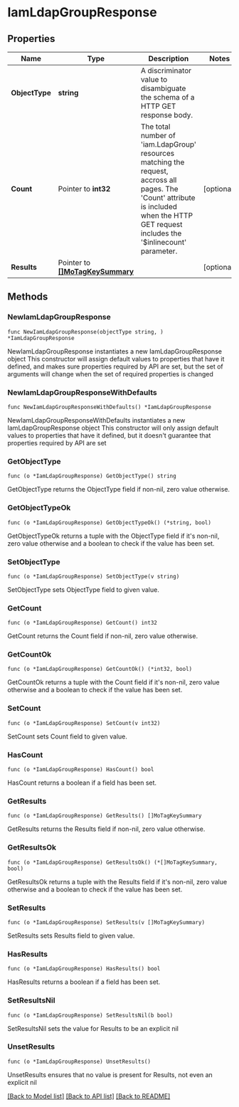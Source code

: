 # IamLdapGroupResponse

## Properties

Name | Type | Description | Notes
------------ | ------------- | ------------- | -------------
**ObjectType** | **string** | A discriminator value to disambiguate the schema of a HTTP GET response body. | 
**Count** | Pointer to **int32** | The total number of &#39;iam.LdapGroup&#39; resources matching the request, accross all pages. The &#39;Count&#39; attribute is included when the HTTP GET request includes the &#39;$inlinecount&#39; parameter. | [optional] 
**Results** | Pointer to [**[]MoTagKeySummary**](mo.TagKeySummary.md) |  | [optional] 

## Methods

### NewIamLdapGroupResponse

`func NewIamLdapGroupResponse(objectType string, ) *IamLdapGroupResponse`

NewIamLdapGroupResponse instantiates a new IamLdapGroupResponse object
This constructor will assign default values to properties that have it defined,
and makes sure properties required by API are set, but the set of arguments
will change when the set of required properties is changed

### NewIamLdapGroupResponseWithDefaults

`func NewIamLdapGroupResponseWithDefaults() *IamLdapGroupResponse`

NewIamLdapGroupResponseWithDefaults instantiates a new IamLdapGroupResponse object
This constructor will only assign default values to properties that have it defined,
but it doesn't guarantee that properties required by API are set

### GetObjectType

`func (o *IamLdapGroupResponse) GetObjectType() string`

GetObjectType returns the ObjectType field if non-nil, zero value otherwise.

### GetObjectTypeOk

`func (o *IamLdapGroupResponse) GetObjectTypeOk() (*string, bool)`

GetObjectTypeOk returns a tuple with the ObjectType field if it's non-nil, zero value otherwise
and a boolean to check if the value has been set.

### SetObjectType

`func (o *IamLdapGroupResponse) SetObjectType(v string)`

SetObjectType sets ObjectType field to given value.


### GetCount

`func (o *IamLdapGroupResponse) GetCount() int32`

GetCount returns the Count field if non-nil, zero value otherwise.

### GetCountOk

`func (o *IamLdapGroupResponse) GetCountOk() (*int32, bool)`

GetCountOk returns a tuple with the Count field if it's non-nil, zero value otherwise
and a boolean to check if the value has been set.

### SetCount

`func (o *IamLdapGroupResponse) SetCount(v int32)`

SetCount sets Count field to given value.

### HasCount

`func (o *IamLdapGroupResponse) HasCount() bool`

HasCount returns a boolean if a field has been set.

### GetResults

`func (o *IamLdapGroupResponse) GetResults() []MoTagKeySummary`

GetResults returns the Results field if non-nil, zero value otherwise.

### GetResultsOk

`func (o *IamLdapGroupResponse) GetResultsOk() (*[]MoTagKeySummary, bool)`

GetResultsOk returns a tuple with the Results field if it's non-nil, zero value otherwise
and a boolean to check if the value has been set.

### SetResults

`func (o *IamLdapGroupResponse) SetResults(v []MoTagKeySummary)`

SetResults sets Results field to given value.

### HasResults

`func (o *IamLdapGroupResponse) HasResults() bool`

HasResults returns a boolean if a field has been set.

### SetResultsNil

`func (o *IamLdapGroupResponse) SetResultsNil(b bool)`

 SetResultsNil sets the value for Results to be an explicit nil

### UnsetResults
`func (o *IamLdapGroupResponse) UnsetResults()`

UnsetResults ensures that no value is present for Results, not even an explicit nil

[[Back to Model list]](../README.md#documentation-for-models) [[Back to API list]](../README.md#documentation-for-api-endpoints) [[Back to README]](../README.md)


